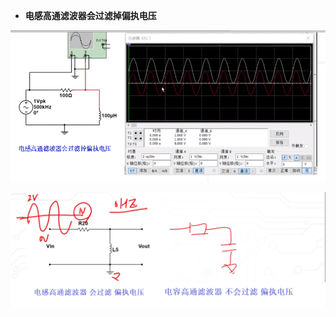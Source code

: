 - **电感高通滤波器会过滤掉偏执电压**

![](../photo/Pasted%20image%2020250804194714.png)

![](../photo/Pasted%20image%2020250804194548.png)